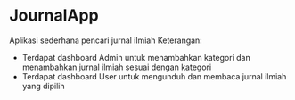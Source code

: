# JournalApp
Aplikasi sederhana pencari jurnal ilmiah
Keterangan:
- Terdapat dashboard Admin untuk menambahkan kategori dan menambahkan jurnal ilmiah sesuai dengan kategori
- Terdapat dashboard User untuk mengunduh dan membaca jurnal ilmiah yang dipilih
